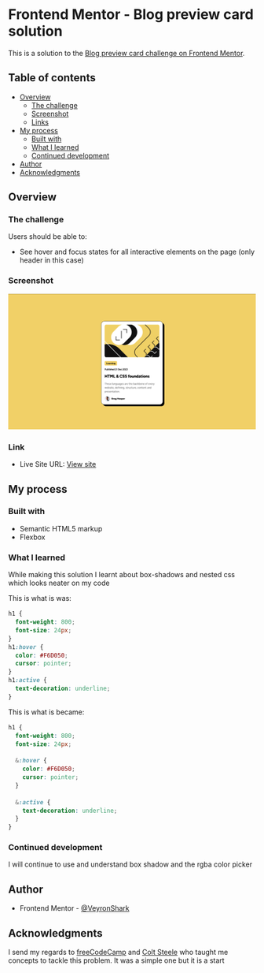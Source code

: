 # Frontend Mentor - Blog preview card solution

This is a solution to the [Blog preview card challenge on Frontend Mentor](https://www.frontendmentor.io/challenges/blog-preview-card-ckPaj01IcS). 

## Table of contents

- [Overview](#overview)
  - [The challenge](#the-challenge)
  - [Screenshot](#screenshot)
  - [Links](#links)
- [My process](#my-process)
  - [Built with](#built-with)
  - [What I learned](#what-i-learned)
  - [Continued development](#continued-development)
- [Author](#author)
- [Acknowledgments](#acknowledgments)

## Overview

### The challenge

Users should be able to:

- See hover and focus states for all interactive elements on the page (only header in this case)

### Screenshot

![](./solution.png)

### Link

- Live Site URL: [View site](https://veyronshark.github.io/FrontendMentor-blog-preview-card-solution/)

## My process

### Built with

- Semantic HTML5 markup
- Flexbox


### What I learned

While making this solution I learnt about box-shadows and nested css which looks neater on my code

This is what is was:
```css
h1 {
  font-weight: 800;
  font-size: 24px;
}
h1:hover {
  color: #F6D050;
  cursor: pointer;
}
h1:active {
  text-decoration: underline;
}
```

This is what is became:
```css
h1 {
  font-weight: 800;
  font-size: 24px;

  &:hover {
    color: #F6D050;
    cursor: pointer;
  }

  &:active {
    text-decoration: underline;
  }
}
```

### Continued development

I will continue to use and understand box shadow and the rgba color picker

## Author

- Frontend Mentor - [@VeyronShark](https://www.frontendmentor.io/profile/VeyronShark)

## Acknowledgments

I send my regards to [freeCodeCamp](https://www.freecodecamp.org) and [Colt Steele](https://www.udemy.com/user/coltsteele/?srsltid=AfmBOop0NGbVNsQdQFTNI0qbD03-TLUUHoXJpW2wvThgUzgP0JtBKV-d) who taught me concepts to tackle this problem. It was a simple one but it is a start
